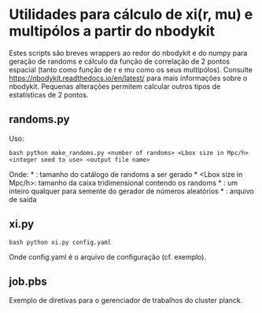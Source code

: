 # Utilidades para cálculo de xi(r, mu) e multipólos a partir do nbodykit

Estes scripts são breves wrappers ao redor do nbodykit e do numpy para geração de randoms e cálculo da função de correlação de 2 pontos espacial (tanto como função de r e mu como os seus multipólos). Consulte https://nbodykit.readthedocs.io/en/latest/ para mais informações sobre o nbodykit. Pequenas alterações permitem calcular outros tipos de estatísticas de 2 pontos.

## randoms.py

Uso:

`bash
    python make_randoms.py <number of randoms> <Lbox size in Mpc/h> <integer seed to use> <output file name>
`

Onde:
    * <number of randoms>: tamanho do catálogo de randoms a ser gerado
    * <Lbox size in Mpc/h>: tamanho da caixa tridimensional contendo os randoms
    * <integer seed to use>: um inteiro qualquer para semente do gerador de números aleatórios
    * <output file name>: arquivo de saída

## xi.py

`bash
    python xi.py config.yaml
`

Onde config.yaml é o arquivo de configuração (cf. exemplo).

## job.pbs

Exemplo de diretivas para o gerenciador de trabalhos do cluster planck.
